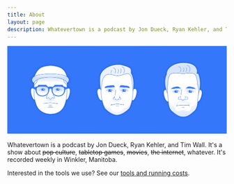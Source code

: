 ```yaml
---
title: About
layout: page
description: Whatevertown is a podcast by Jon Dueck, Ryan Kehler, and Tim Wall. It's a show about pop culture, tabletop games, movies, the internet, whatever. It's recorded weekly in Winkler, Manitoba.
---
```


![Illustration of the hosts: Jon Dueck, Ryan Kehler and Tim Wall](/dist/img/whatevertown_cast.jpg)

Whatevertown is a podcast by Jon Dueck, Ryan Kehler, and Tim Wall. It's a show about ~~pop culture~~, ~~tabletop games~~, ~~movies~~, ~~the internet~~, whatever. It's recorded weekly in Winkler, Manitoba.

Interested in the tools we use? See our [tools and running costs](/tools/).
